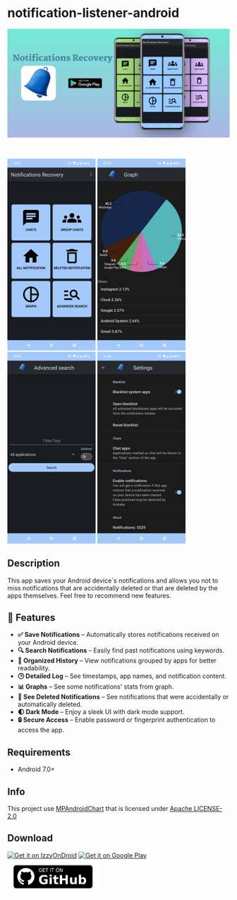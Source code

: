 ﻿# notification-listener-android

 ![primo_piano.png](img/primo_piano.png)

<br>

<p float="middle">
  <img src="img/home.png" width="200" />
  <img src="img/graph.png" width="200" />
  <img src="img/search_screen.png" width="200" />
  <img src="img/settings_screen.png" width="200" />
</p>

<h2> Description </h2>

This app saves your Android device`s notifications and allows you not to miss notifications that are accidentally deleted or that are deleted by the apps themselves. Feel free to recommend new features.

<h2>📲 Features</h2>

- **✅ Save Notifications** – Automatically stores notifications received on your Android device.  
- **🔍 Search Notifications** – Easily find past notifications using keywords.  
- **📂 Organized History** – View notifications grouped by apps for better readability.  
- **🕒 Detailed Log** – See timestamps, app names, and notification content.  
- **📊 Graphs** – See some notifications' stats from graph.  
- **🔔 See Deleted Notifications** – See notifications that were accidentally or automatically deleted.  
- **🌓 Dark Mode** – Enjoy a sleek UI with dark mode support.
- **🔒 Secure Access** – Enable password or fingerprint authentication to access the app.

<h2> Requirements </h2>

* Android 7.0+

<h2> Info </h2>

This project use <a href="https://github.com/PhilJay/MPAndroidChart">MPAndroidChart</a> that is licensed under <a href="http://www.apache.org/licenses/LICENSE-2.0">Apache LICENSE-2.0</a>

<h2> Download </h2>

[<img src="https://gitlab.com/IzzyOnDroid/repo/-/raw/master/assets/IzzyOnDroid.png" alt="Get it on IzzyOnDroid" width="240">](https://apt.izzysoft.de/fdroid/index/apk/com.alftendev.notlistener)
[<img src="https://play.google.com/intl/en_us/badges/images/generic/en-play-badge.png" alt="Get it on Google Play" height="80">](https://play.google.com/store/apps/details?id=com.alftendev.notlistener)
[<img src="img/get-it-on-github.png" alt="Get it on GitHub" height="80">](https://github.com/Alfio010/notification-listener-android/releases/latest)
